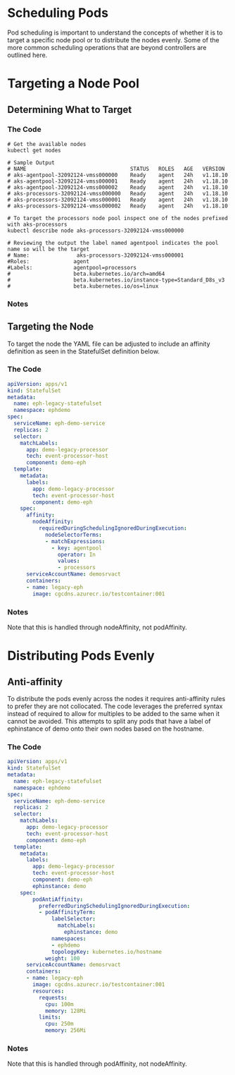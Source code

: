 # Scheduling Pods

Pod scheduling is important to understand the concepts of whether it is to target a specific node pool or to distribute the nodes evenly. Some of the more common scheduling operations that are beyond controllers are outlined here.



# Targeting a Node Pool

## Determining What to Target

### The Code

```Kubernetes CLI
# Get the available nodes
kubectl get nodes

# Sample Output
# NAME                                 STATUS   ROLES   AGE   VERSION
# aks-agentpool-32092124-vmss000000    Ready    agent   24h   v1.18.10
# aks-agentpool-32092124-vmss000001    Ready    agent   24h   v1.18.10
# aks-agentpool-32092124-vmss000002    Ready    agent   24h   v1.18.10
# aks-processors-32092124-vmss000000   Ready    agent   24h   v1.18.10
# aks-processors-32092124-vmss000001   Ready    agent   24h   v1.18.10
# aks-processors-32092124-vmss000002   Ready    agent   24h   v1.18.10

# To target the processors node pool inspect one of the nodes prefixed with aks-processors
kubectl describe node aks-processors-32092124-vmss000000

# Reviewing the output the label named agentpool indicates the pool name so will be the target
# Name:               aks-processors-32092124-vmss000001
#Roles:              agent
#Labels:             agentpool=processors
#                    beta.kubernetes.io/arch=amd64
#                    beta.kubernetes.io/instance-type=Standard_D8s_v3
#                    beta.kubernetes.io/os=linux

```

### Notes



## Targeting the Node

To target the node the YAML file can be adjusted to include an affinity definition as seen in the StatefulSet definition below.

### The Code

```Yaml
apiVersion: apps/v1
kind: StatefulSet
metadata:
  name: eph-legacy-statefulset
  namespace: ephdemo
spec:
  serviceName: eph-demo-service
  replicas: 2
  selector:
    matchLabels:
      app: demo-legacy-processor
      tech: event-processor-host
      component: demo-eph
  template:
    metadata:
      labels:
        app: demo-legacy-processor
        tech: event-processor-host
        component: demo-eph
    spec:
      affinity:
        nodeAffinity:
          requiredDuringSchedulingIgnoredDuringExecution:
            nodeSelectorTerms:
            - matchExpressions:
              - key: agentpool
                operator: In
                values:
                - processors
      serviceAccountName: demosrvact
      containers:
      - name: legacy-eph
        image: cgcdns.azurecr.io/testcontainer:001

```

### Notes

Note that this is handled through nodeAffinity, not podAffinity.



# Distributing Pods Evenly

## Anti-affinity

To distribute the pods evenly across the nodes it requires anti-affinity rules to prefer they are not collocated. The code leverages the preferred syntax instead of required to allow for multiples to be added to the same when it cannot be avoided. This attempts to split any pods that have a label of ephinstance of demo onto their own nodes based on the hostname.  

### The Code

```Yaml
apiVersion: apps/v1
kind: StatefulSet
metadata:
  name: eph-legacy-statefulset
  namespace: ephdemo
spec:
  serviceName: eph-demo-service
  replicas: 2
  selector:
    matchLabels:
      app: demo-legacy-processor
      tech: event-processor-host
      component: demo-eph
  template:
    metadata:
      labels:
        app: demo-legacy-processor
        tech: event-processor-host
        component: demo-eph
        ephinstance: demo
    spec:
        podAntiAffinity:
          preferredDuringSchedulingIgnoredDuringExecution:
          - podAffinityTerm:
              labelSelector:
                matchLabels:
                  ephinstance: demo
              namespaces:
              - ephdemo
              topologyKey: kubernetes.io/hostname
            weight: 100
      serviceAccountName: demosrvact
      containers:
      - name: legacy-eph
        image: cgcdns.azurecr.io/testcontainer:001
        resources:
          requests:          
            cpu: 100m
            memory: 128Mi
          limits:          
            cpu: 250m
            memory: 256Mi

```

### Notes

Note that this is handled through podAffinity, not nodeAffinity.













